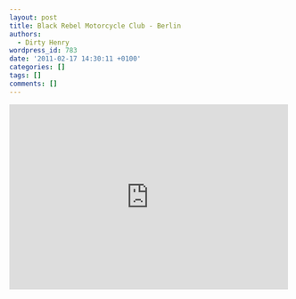 ```yaml
---
layout: post
title: Black Rebel Motorcycle Club - Berlin
authors:
  - Dirty Henry
wordpress_id: 783
date: '2011-02-17 14:30:11 +0100'
categories: []
tags: []
comments: []
---
```

<iframe frameborder="0" width="500" height="333" src="http://www.dailymotion.com/embed/video/x5q1ai?width=500"></iframe>
